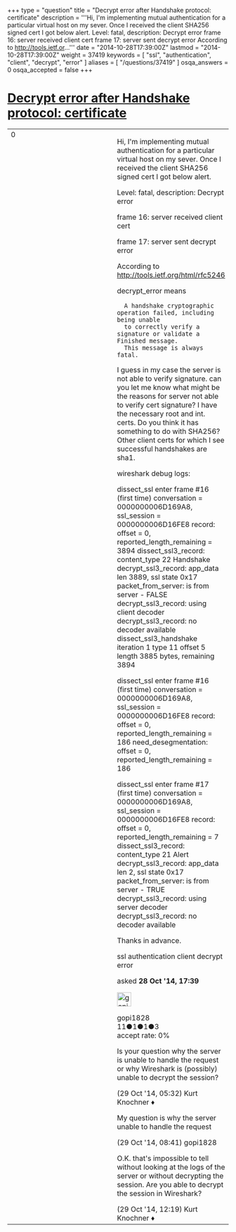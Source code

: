 +++
type = "question"
title = "Decrypt error after Handshake protocol: certificate"
description = '''Hi, I&#x27;m implementing mutual authentication for a particular virtual host on my sever. Once I received the client SHA256 signed cert I got below alert.  Level: fatal, description: Decrypt error frame 16: server received client cert frame 17: server sent decrypt error According to http://tools.ietf.or...'''
date = "2014-10-28T17:39:00Z"
lastmod = "2014-10-28T17:39:00Z"
weight = 37419
keywords = [ "ssl", "authentication", "client", "decrypt", "error" ]
aliases = [ "/questions/37419" ]
osqa_answers = 0
osqa_accepted = false
+++

<div class="headNormal">

# [Decrypt error after Handshake protocol: certificate](/questions/37419/decrypt-error-after-handshake-protocol-certificate)

</div>

<div id="main-body">

<div id="askform">

<table id="question-table" style="width:100%;"><colgroup><col style="width: 50%" /><col style="width: 50%" /></colgroup><tbody><tr class="odd"><td style="width: 30px; vertical-align: top"><div class="vote-buttons"><div id="post-37419-score" class="post-score" title="current number of votes">0</div><div id="favorite-count" class="favorite-count"></div></div></td><td><div id="item-right"><div class="question-body"><p>Hi, I'm implementing mutual authentication for a particular virtual host on my sever. Once I received the client SHA256 signed cert I got below alert.</p><p>Level: fatal, description: Decrypt error</p><p>frame 16: server received client cert</p><p>frame 17: server sent decrypt error</p><p>According to <a href="http://tools.ietf.org/html/rfc5246">http://tools.ietf.org/html/rfc5246</a></p><p>decrypt_error means</p><pre><code>  A handshake cryptographic operation failed, including being unable
  to correctly verify a signature or validate a Finished message.
  This message is always fatal.</code></pre><p>I guess in my case the server is not able to verify signature. can you let me know what might be the reasons for server not able to verify cert signature? I have the necessary root and int. certs. Do you think it has something to do with SHA256? Other client certs for which I see successful handshakes are sha1.</p><p>wireshark debug logs:</p><p>dissect_ssl enter frame #16 (first time) conversation = 0000000006D169A8, ssl_session = 0000000006D16FE8 record: offset = 0, reported_length_remaining = 3894 dissect_ssl3_record: content_type 22 Handshake decrypt_ssl3_record: app_data len 3889, ssl state 0x17 packet_from_server: is from server - FALSE decrypt_ssl3_record: using client decoder decrypt_ssl3_record: no decoder available dissect_ssl3_handshake iteration 1 type 11 offset 5 length 3885 bytes, remaining 3894</p><p>dissect_ssl enter frame #16 (first time) conversation = 0000000006D169A8, ssl_session = 0000000006D16FE8 record: offset = 0, reported_length_remaining = 186 need_desegmentation: offset = 0, reported_length_remaining = 186</p><p>dissect_ssl enter frame #17 (first time) conversation = 0000000006D169A8, ssl_session = 0000000006D16FE8 record: offset = 0, reported_length_remaining = 7 dissect_ssl3_record: content_type 21 Alert decrypt_ssl3_record: app_data len 2, ssl state 0x17 packet_from_server: is from server - TRUE decrypt_ssl3_record: using server decoder decrypt_ssl3_record: no decoder available</p><p>Thanks in advance.</p></div><div id="question-tags" class="tags-container tags">ssl authentication client decrypt error</div><div id="question-controls" class="post-controls"></div><div class="post-update-info-container"><div class="post-update-info post-update-info-user"><p>asked <strong>28 Oct '14, 17:39</strong></p><img src="https://secure.gravatar.com/avatar/bb70f80627326b82596e15280925b820?s=32&amp;d=identicon&amp;r=g" class="gravatar" width="32" height="32" alt="gopi1828&#39;s gravatar image" /><p>gopi1828<br />
<span class="score" title="11 reputation points">11</span><span title="1 badges"><span class="badge1">●</span><span class="badgecount">1</span></span><span title="1 badges"><span class="silver">●</span><span class="badgecount">1</span></span><span title="3 badges"><span class="bronze">●</span><span class="badgecount">3</span></span><br />
<span class="accept_rate" title="Rate of the user&#39;s accepted answers">accept rate:</span> <span title="gopi1828 has no accepted answers">0%</span></p></div></div><div id="comments-container-37419" class="comments-container"><span id="37432"></span><div id="comment-37432" class="comment"><div id="post-37432-score" class="comment-score"></div><div class="comment-text"><p>Is your question why the server is unable to handle the request or why Wireshark is (possibly) unable to decrypt the session?</p></div><div id="comment-37432-info" class="comment-info"><span class="comment-age">(29 Oct '14, 05:32)</span> Kurt Knochner ♦</div></div><span id="37442"></span><div id="comment-37442" class="comment"><div id="post-37442-score" class="comment-score"></div><div class="comment-text"><p>My question is why the server unable to handle the request</p></div><div id="comment-37442-info" class="comment-info"><span class="comment-age">(29 Oct '14, 08:41)</span> gopi1828</div></div><span id="37443"></span><div id="comment-37443" class="comment"><div id="post-37443-score" class="comment-score"></div><div class="comment-text"><p>O.K. that's impossible to tell without looking at the logs of the server or without decrypting the session. Are you able to decrypt the session in Wireshark?</p></div><div id="comment-37443-info" class="comment-info"><span class="comment-age">(29 Oct '14, 12:19)</span> Kurt Knochner ♦</div></div></div><div id="comment-tools-37419" class="comment-tools"></div><div class="clear"></div><div id="comment-37419-form-container" class="comment-form-container"></div><div class="clear"></div></div></td></tr></tbody></table>

</div>

</div>

